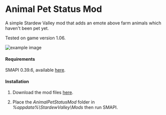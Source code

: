 # Animal Pet Status Mod
A simple Stardew Valley mod that adds an emote above farm animals which haven't been pet yet.

Tested on game version 1.06.

![example image](https://i.imgur.com/14TE4uX.gifv)

#### Requirements
SMAPI 0.39.6, available [here](https://github.com/ClxS/SMAPI "SMAPI").

#### Installation
1. Download the mod files [here](https://github.com/Nanner/AnimalPetStatusMod/releases "AnimalPetStatusMod").

2. Place the _AnimalPetStatusMod_ folder in _%appdata%\StardewValley\Mods_ then run SMAPI.

